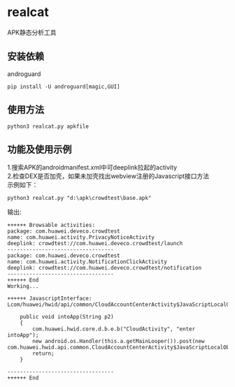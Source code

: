 # realcat
APK静态分析工具
## 安装依赖
androguard
```
pip install -U androguard[magic,GUI]
```
## 使用方法
```
python3 realcat.py apkfile
```
## 功能及使用示例
1.搜索APK的androidmanifest.xml中可deeplink拉起的activity  
2.检查DEX是否加壳，如果未加壳找出webview注册的Javascript接口方法  
示例如下：  
```
python3 realcat.py "d:\apk\crowdtest\base.apk"
```
输出:  
```
++++++ Browsable activities:
package: com.huawei.deveco.crowdtest
name: com.huawei.activity.PrivacyNoticeActivity
deeplink: crowdtest://com.huawei.deveco.crowdtest/launch
----------------------------------
package: com.huawei.deveco.crowdtest
name: com.huawei.activity.NotificationClickActivity
deeplink: crowdtest://com.huawei.deveco.crowdtest/notification
----------------------------------
++++++ End
Working...

++++++ JavascriptInterface:
Lcom/huawei/hwid/api/common/CloudAccountCenterActivity$JavaScriptLocalObj;

    public void intoApp(String p2)
    {
        com.huawei.hwid.core.d.b.e.b("CloudActivity", "enter intoApp");
        new android.os.Handler(this.a.getMainLooper()).post(new com.huawei.hwid.api.common.CloudAccountCenterActivity$JavaScriptLocalObj$1(this));
        return;
    }

----------------------------------
++++++ End
```